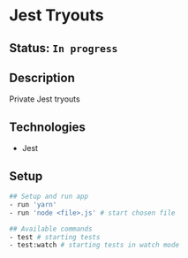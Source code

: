 # Jest Tryouts

## Status: ````In progress````

## Description
Private Jest tryouts

## Technologies
- Jest

## Setup 
```bash
## Setup and run app
- run 'yarn'
- run 'node <file>.js' # start chosen file

## Available commands
- test # starting tests
- test:watch # starting tests in watch mode
```


